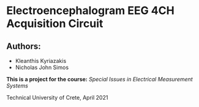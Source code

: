 
# Electroencephalogram EEG 4CH Acquisition Circuit

## Authors:
* Kleanthis Kyriazakis
* Nicholas John Simos

**This is a project for the course:**
*Special Issues in Electrical Measurement Systems*

Technical University of Crete, 
April 2021
